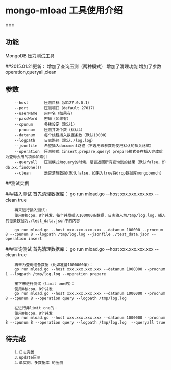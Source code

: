 # mongo-mload 工具使用介绍
===


## 功能
 MongoDB 压力测试工具

##2015.01.21更新：
		增加了查询压测（两种模式）
		增加了清理功能
		增加了参数operation,queryall,clean

## 参数
		--host   	 压测目标（如127.0.0.1）
		--port    	 压测端口（default 27017）
		--userName   用户名（如果有）
		--passWord   密码（如果有）
		--cpunum	 多核设定（默认1）
		--procnum	 压测并发个数（默认4） 
		--datanum	 每个线程插入数据条数（默认10000）
		--logpath	 日志路径（默认./log.log）
		--jsonfile	 希望插入document路径（不选用该参数则使用默认的插入格式）
		--operation	 压测模式（insert,prepare,query）prepare模式会在插入完成后为查询会用的项添加索引
		--queryall	 压测模式为query的时候，是否返回所有查询到的结果（默认false，即db.xx.findOne()）
		--clean		 是否清理数据(默认false，如果为true将drop数据库mongobench)


##测试实例

###插入测试
		首先清理数据库：
		go run mload.go --host xxx.xxx.xxx.xxx --clean true

		再来进行插入测试：
		使用8核cpu，8个并发，每个并发插入100000条数据，日志输入为/tmp/log.log，插入的每条数据为./test_data.json中的内容

		go run mload.go --host xxx.xxx.xxx.xxx --datanum 100000 --procnum 8 --cpunum 8 --logpath /tmp/log.log --jsonfile ./test_data.json --operation insert

###查询测试
		首先清理数据库：
		go run mload.go --host xxx.xxx.xxx.xxx --clean true

		再来为查询准备数据（比如准备1000000条）：
		go run mload.go --host xxx.xxx.xxx.xxx --datanum 1000000 --procnum 1 --logpath /tmp/log.log --operation prepare

		接下来进行测试（limit one的）：
		使用8核cpu，8个并发
		go run mload.go --host xxx.xxx.xxx.xxx --datanum 1000000 --procnum 8 --cpunum 8 --operation query --logpath /tmp/log.log 

		在进行非limit one的：
		使用8核cpu，8个并发
		go run mload.go --host xxx.xxx.xxx.xxx --datanum 1000000 --procnum 8 --cpunum 8 --operation query --logpath /tmp/log.log  --queryall true






## 待完成
		1.日志完善
		3.update压测
		4.单实例、多数据库 的压测
